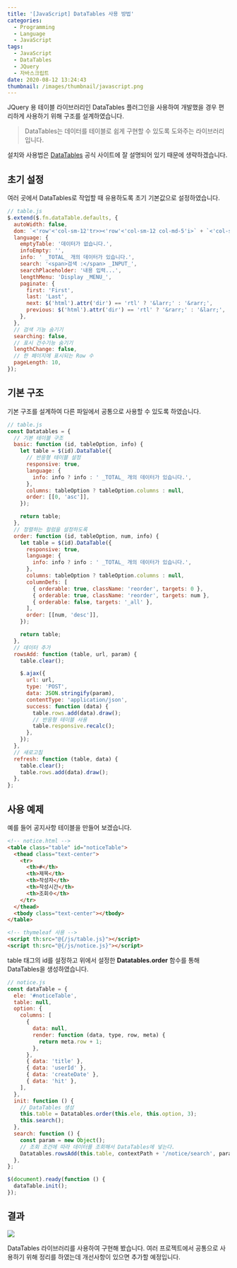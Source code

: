 ```yaml
---
title: '[JavaScript] DataTables 사용 방법'
categories:
  - Programming
  - Language
  - JavaScript
tags:
  - JavaScript
  - DataTables
  - JQuery
  - 자바스크립트
date: 2020-08-12 13:24:43
thumbnail: /images/thumbnail/javascript.png
---
```


JQuery 용 테이블 라이브러리인 DataTables 플러그인을 사용하여 개발했을 경우 편리하게 사용하기 위해 구조를 설계하였습니다.

> DataTables는 데이터를 테이블로 쉽게 구현할 수 있도록 도와주는 라이브러리입니다.

설치와 사용법은 [DataTables](https://datatables.net/) 공식 사이트에 잘 설명되어 있기 때문에 생략하겠습니다.

## 초기 설정

여러 곳에서 DataTables로 작업할 때 유용하도록 초기 기본값으로 설정하였습니다.

```js
// table.js
$.extend($.fn.dataTable.defaults, {
  autoWidth: false,
  dom: `<'row'<'col-sm-12'tr>><'row'<'col-sm-12 col-md-5'i>` + `<'col-sm-12 col-md-7 dataTables_pager'lp>>`,
  language: {
    emptyTable: '데이터가 없습니다.',
    infoEmpty: '',
    info: ' _TOTAL_ 개의 데이터가 있습니다.',
    search: '<span>검색 :</span> _INPUT_',
    searchPlaceholder: '내용 입력...',
    lengthMenu: 'Display _MENU_',
    paginate: {
      first: 'First',
      last: 'Last',
      next: $('html').attr('dir') == 'rtl' ? '&larr;' : '&rarr;',
      previous: $('html').attr('dir') == 'rtl' ? '&rarr;' : '&larr;',
    },
  },
  // 검색 기능 숨기기
  searching: false,
  // 표시 건수기능 숨기기
  lengthChange: false,
  // 한 페이지에 표시되는 Row 수
  pageLength: 10,
});
```

## 기본 구조

기본 구조를 설계하여 다른 파일에서 공통으로 사용할 수 있도록 하였습니다.

```js
// table.js
const Datatables = {
  // 기본 테이블 구조
  basic: function (id, tableOption, info) {
    let table = $(id).DataTable({
      // 반응형 테이블 설정
      responsive: true,
      language: {
        info: info ? info : ' _TOTAL_ 개의 데이터가 있습니다.',
      },
      columns: tableOption ? tableOption.columns : null,
      order: [[0, 'asc']],
    });

    return table;
  },
  // 정렬하는 컬럼을 설정하도록
  order: function (id, tableOption, num, info) {
    let table = $(id).DataTable({
      responsive: true,
      language: {
        info: info ? info : ' _TOTAL_ 개의 데이터가 있습니다.',
      },
      columns: tableOption ? tableOption.columns : null,
      columnDefs: [
        { orderable: true, className: 'reorder', targets: 0 },
        { orderable: true, className: 'reorder', targets: num },
        { orderable: false, targets: '_all' },
      ],
      order: [[num, 'desc']],
    });

    return table;
  },
  // 데이터 추가
  rowsAdd: function (table, url, param) {
    table.clear();

    $.ajax({
      url: url,
      type: 'POST',
      data: JSON.stringify(param),
      contentType: 'application/json',
      success: function (data) {
        table.rows.add(data).draw();
        // 반응형 테이블 사용
        table.responsive.recalc();
      },
    });
  },
  // 새로고침
  refresh: function (table, data) {
    table.clear();
    table.rows.add(data).draw();
  },
};
```

## 사용 예제

예를 들어 공지사항 테이블을 만들어 보겠습니다.

```html
<!-- notice.html -->
<table class="table" id="noticeTable">
  <thead class="text-center">
    <tr>
      <th>#</th>
      <th>제목</th>
      <th>작성자</th>
      <th>작성시간</th>
      <th>조회수</th>
    </tr>
  </thead>
  <tbody class="text-center"></tbody>
</table>

<!-- thymeleaf 사용 -->
<script th:src="@{/js/table.js}"></script>
<script th:src="@{/js/notice.js}"></script>
```

table 태그의 id를 설정하고 위에서 설정한 **Datatables.order** 함수를 통해 DataTables을 생성하였습니다.

```js
// notice.js
const dataTable = {
  ele: '#noticeTable',
  table: null,
  option: {
    columns: [
      {
        data: null,
        render: function (data, type, row, meta) {
          return meta.row + 1;
        },
      },
      { data: 'title' },
      { data: 'userId' },
      { data: 'createDate' },
      { data: 'hit' },
    ],
  },
  init: function () {
    // DataTables 생성
    this.table = Datatables.order(this.ele, this.option, 3);
    this.search();
  },
  search: function () {
    const param = new Object();
    // 조회 조건에 따라 데이터를 조회해서 DataTables에 넣는다.
    Datatables.rowsAdd(this.table, contextPath + '/notice/search', param);
  },
};

$(document).ready(function () {
  dataTable.init();
});
```

## 결과

![](/images/js/1.png)

DataTables 라이브러리를 사용하여 구현해 봤습니다. 여러 프로젝트에서 공통으로 사용하기 위해 정리를 하였는데 개선사항이 있으면 추가할 예정입니다.
